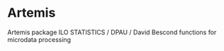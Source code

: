 # Artemis

Artemis package ILO STATISTICS / DPAU / David Bescond functions for microdata processing 
